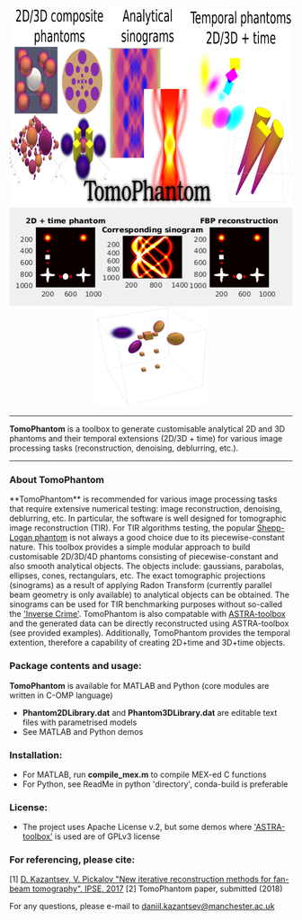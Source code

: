 <div align="center">
  <img src="docs/img/TomoPhantomLogo.png" height="350"><br>
  <img src="docs/img/models2Dtime/2DtModel14.gif" height="175"><img src="docs/img/models4D/model11_4D.gif "height="175" width="200"><br>
</div>

****************
**TomoPhantom** is a toolbox to generate customisable analytical 2D and 3D phantoms and their temporal extensions (2D/3D + time) for various image processing tasks (reconstruction, denoising, deblurring, etc.).
****************    
   
 <div class="post-content">
        <h3 class="post-title">About TomoPhantom </h3>
        <p> **TomoPhantom** is recommended for various image processing tasks that require extensive numerical testing: image reconstruction, denoising, deblurring, etc. 
In particular, the software is well designed for tomographic image reconstruction (TIR). For TIR algorithms testing, the popular <a href="https://en.wikipedia.org/wiki/Shepp%E2%80%93Logan_phantom">Shepp-Logan phantom</a> 
is not always a good choice due to its piecewise-constant nature. This toolbox provides a simple modular approach to build customisable 2D/3D/4D phantoms consisting of 
piecewise-constant and also smooth analytical objects. The objects include: gaussians, parabolas, ellipses, cones, rectangulars, etc. The exact tomographic projections (sinograms) as a result of applying Radon
Transform (currently parallel beam geometry is only available) to analytical objects can be obtained. The sinograms can be used for TIR benchmarking purposes
without so-called the <a href="http://www.sciencedirect.com/science/article/pii/S0377042705007296">'Inverse Crime'</a>. TomoPhantom is also compatable with 
<a href="http://www.astra-toolbox.com/">ASTRA-toolbox</a> and the generated data can be directly reconstructed using ASTRA-toolbox (see provided examples). Additionally, TomoPhantom provides 
the temporal extention, therefore a capability of creating 2D+time and 3D+time objects.   
        </p>
 </div>


### Package contents and usage:

**TomoPhantom** is available for MATLAB and Python (core modules are written in C-OMP language)
- **Phantom2DLibrary.dat** and **Phantom3DLibrary.dat** are editable text files with parametrised models
- See MATLAB and Python demos


### Installation:
- For MATLAB, run **compile_mex.m** to compile MEX-ed C functions
- For Python, see ReadMe in python 'directory', conda-build is preferable

### License:
- The project uses Apache License v.2, but some demos where ['ASTRA-toolbox'](http://www.astra-toolbox.com/) is used are of GPLv3 license

### For referencing, please cite:

[1] [D. Kazantsev, V. Pickalov "New iterative reconstruction methods for fan-beam tomography", IPSE, 2017](https://ccpforge.cse.rl.ac.uk/gf/download/frsrelease/582/8704/GP_IPSE.pdf)
[2] TomoPhantom paper, submitted (2018)

For any questions, please e-mail to daniil.kazantsev@manchester.ac.uk
